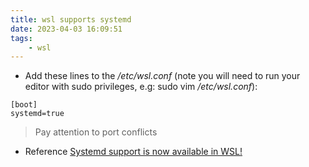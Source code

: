 ```yaml
---
title: wsl supports systemd
date: 2023-04-03 16:09:51
tags:
    - wsl
---
```

- Add these lines to the */etc/wsl.conf* (note you will need to run your editor with sudo privileges, e.g: sudo vim */etc/wsl.conf*):
```shell
[boot]
systemd=true
```

> Pay attention to port conflicts

- Reference
[Systemd support is now available in WSL!](https://devblogs.microsoft.com/commandline/systemd-support-is-now-available-in-wsl/)